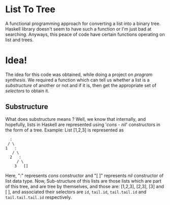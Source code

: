 # List To Tree

A functional programming approach for converting a list into a binary tree.
Haskell library doesn't seem to have such a function or I'm just bad at searching.
Anyways, this peace of code have certain functions operating on list and trees.

# Idea!
The idea for this code was obtained, while doing a project on _program synthesis_.
We required a function which can tell us whether a list is a _substructure_ of another or not and if it is, then get the appropriate set of _selectors_ to obtain it.

## Substructure

What does substructure means ?
Well, we know that internally, and hopefully, lists in Haskell are represented using '_cons - nil_'
constructors in the form of a tree.
Example:
 List [1,2,3] is represented as
      
      :
     / \
    1   :
       / \
      2   :
         / \
        3   []

Here, ":" represents _cons_ constructor and "[ ]" represents _nil_ constructor of list data type.
Now,
 Sub-structure of this lists are those lists which are part of this tree, and are tree by themselves, and those are:
 [1,2,3], [2,3], [3] and [ ], and associated their selectors are ```id```, ```tail.id```, ```tail.tail.id``` and ```tail.tail.tail.id``` respectively.
